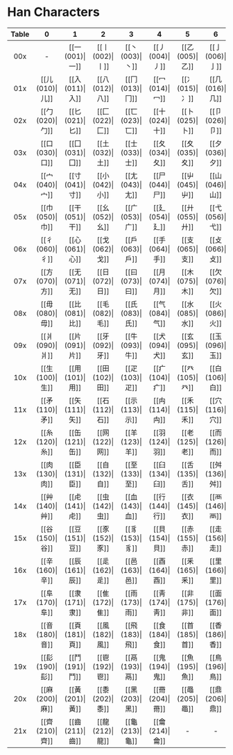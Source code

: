 # Han Characters

| Table |       0       |       1       |       2       |       3       |       4       |       5       |       6       |       7       |       8       |       9       |
| :---: | :-----------: | :-----------: | :-----------: | :-----------: | :-----------: | :-----------: | :-----------: | :-----------: | :-----------: | :-----------: |
|  00x  |       -       | [[一(001)\|一]] | [[丨(002)\|丨]] | [[丶(003)\|丶]] | [[丿(004)\|丿]] | [[乙(005)\|乙]] | [[亅(006)\|亅]] | [[二(007)\|二]] | [[亠(008)\|亠]] | [[人(009)\|人]] |
|  01x  | [[儿(010)\|儿]] | [[入(011)\|入]] | [[八(012)\|八]] | [[冂(013)\|冂]] | [[冖(014)\|冖]] | [[冫(015)\|冫]] | [[几(016)\|几]] | [[凵(017)\|凵]] | [[刀(018)\|刀]] | [[力(019)\|力]] |
|  02x  | [[勹(020)\|勹]] | [[匕(021)\|匕]] | [[匚(022)\|匚]] | [[匸(023)\|匸]] | [[十(024)\|十]] | [[卜(025)\|卜]] | [[卩(026)\|卩]] | [[厂(027)\|厂]] | [[厶(028)\|厶]] | [[又(029)\|又]] |
|  03x  | [[口(030)\|口]] | [[囗(031)\|囗]] | [[土(032)\|土]] | [[士(033)\|士]] | [[夂(034)\|夂]] | [[夊(035)\|夊]] | [[夕(036)\|夕]] | [[大(037)\|大]] | [[女(038)\|女]] | [[子(039)\|子]] |
|  04x  | [[宀(040)\|宀]] | [[寸(041)\|寸]] | [[小(042)\|小]] | [[尢(043)\|尢]] | [[尸(044)\|尸]] | [[屮(045)\|屮]] | [[山(046)\|山]] | [[巛(047)\|巛]] | [[工(048)\|工]] | [[己(049)\|己]] |
|  05x  | [[巾(050)\|巾]] | [[干(051)\|干]] | [[幺(052)\|幺]] | [[广(053)\|广]] | [[廴(054)\|廴]] | [[廾(055)\|廾]] | [[弋(056)\|弋]] | [[弓(057)\|弓]] | [[彐(058)\|彐]] | [[彡(059)\|彡]] |
|  06x  | [[彳(060)\|彳]] | [[心(061)\|心]] | [[戈(062)\|戈]] | [[戶(063)\|戶]] | [[手(064)\|手]] | [[支(065)\|支]] | [[攴(066)\|攴]] | [[文(067)\|文]] | [[斗(068)\|斗]] | [[斤(069)\|斤]] |
|  07x  | [[方(070)\|方]] | [[无(071)\|无]] | [[日(072)\|日]] | [[曰(073)\|曰]] | [[月(074)\|月]] | [[木(075)\|木]] | [[欠(076)\|欠]] | [[止(077)\|止]] | [[歹(078)\|歹]] | [[殳(079)\|殳]] |
|  08x  | [[毋(080)\|毋]] | [[比(081)\|比]] | [[毛(082)\|毛]] | [[氏(083)\|氏]] | [[气(084)\|气]] | [[水(085)\|水]] | [[火(086)\|火]] | [[爪(087)\|爪]] | [[父(088)\|父]] | [[爻(089)\|爻]] |
|  09x  | [[爿(090)\|爿]] | [[片(091)\|片]] | [[牙(092)\|牙]] | [[牛(093)\|牛]] | [[犬(094)\|犬]] | [[玄(095)\|玄]] | [[玉(096)\|玉]] | [[瓜(097)\|瓜]] | [[瓦(098)\|瓦]] | [[甘(099)\|甘]] |
|  10x  | [[生(100)\|生]] | [[用(101)\|用]] | [[田(102)\|田]] | [[疋(103)\|疋]] | [[疒(104)\|疒]] | [[癶(105)\|癶]] | [[白(106)\|白]] | [[皮(107)\|皮]] | [[皿(108)\|皿]] | [[目(109)\|目]] |
|  11x  | [[矛(110)\|矛]] | [[矢(111)\|矢]] | [[石(112)\|石]] | [[示(113)\|示]] | [[禸(114)\|禸]] | [[禾(115)\|禾]] | [[穴(116)\|穴]] | [[立(117)\|立]] | [[竹(118)\|竹]] | [[米(119)\|米]] |
|  12x  | [[糸(120)\|糸]] | [[缶(121)\|缶]] | [[网(122)\|网]] | [[羊(123)\|羊]] | [[羽(124)\|羽]] | [[老(125)\|老]] | [[而(126)\|而]] | [[耒(127)\|耒]] | [[耳(128)\|耳]] | [[聿(129)\|聿]] |
|  13x  | [[肉(130)\|肉]] | [[臣(131)\|臣]] | [[自(132)\|自]] | [[至(133)\|至]] | [[臼(134)\|臼]] | [[舌(135)\|舌]] | [[舛(136)\|舛]] | [[舟(137)\|舟]] | [[艮(138)\|艮]] | [[色(139)\|色]] |
|  14x  | [[艸(140)\|艸]] | [[虍(141)\|虍]] | [[虫(142)\|虫]] | [[血(143)\|血]] | [[行(144)\|行]] | [[衣(145)\|衣]] | [[襾(146)\|襾]] | [[見(147)\|見]] | [[角(148)\|角]] | [[言(149)\|言]] |
|  15x  | [[谷(150)\|谷]] | [[豆(151)\|豆]] | [[豕(152)\|豕]] | [[豸(153)\|豸]] | [[貝(154)\|貝]] | [[赤(155)\|赤]] | [[走(156)\|走]] | [[足(157)\|足]] | [[身(158)\|身]] | [[車(159)\|車]] |
|  16x  | [[辛(160)\|辛]] | [[辰(161)\|辰]] | [[辵(162)\|辵]] | [[邑(163)\|邑]] | [[酉(164)\|酉]] | [[釆(165)\|釆]] | [[里(166)\|里]] | [[金(167)\|金]] | [[長(168)\|長]] | [[門(169)\|門]] |
|  17x  | [[阜(170)\|阜]] | [[隶(171)\|隶]] | [[隹(172)\|隹]] | [[雨(173)\|雨]] | [[靑(174)\|靑]] | [[非(175)\|非]] | [[面(176)\|面]] | [[革(177)\|革]] | [[韋(178)\|韋]] | [[韭(179)\|韭]] |
|  18x  | [[音(180)\|音]] | [[頁(181)\|頁]] | [[風(182)\|風]] | [[飛(183)\|飛]] | [[食(184)\|食]] | [[首(185)\|首]] | [[香(186)\|香]] | [[馬(187)\|馬]] | [[骨(188)\|骨]] | [[骨(188)\|骨]] |
|  19x  | [[髟(190)\|髟]] | [[鬥(191)\|鬥]] | [[鬯(192)\|鬯]] | [[鬲(193)\|鬲]] | [[鬼(194)\|鬼]] | [[魚(195)\|魚]] | [[鳥(196)\|鳥]] | [[鹵(197)\|鹵]] | [[鹿(198)\|鹿]] | [[麥(199)\|麥]] |
|  20x  | [[麻(200)\|麻]] | [[黃(201)\|黃]] | [[黍(202)\|黍]] | [[黑(203)\|黑]] | [[黹(204)\|黹]] | [[黽(205)\|黽]] | [[鼎(206)\|鼎]] | [[鼓(207)\|鼓]] | [[鼠(208)\|鼠]] | [[鼻(209)\|鼻]] |
|  21x  | [[齊(210)\|齊]] | [[齒(211)\|齒]] | [[龍(212)\|龍]] | [[龜(213)\|龜]] | [[龠(214)\|龠]] |       -       |       -       |       -       |       -       |       -       |

